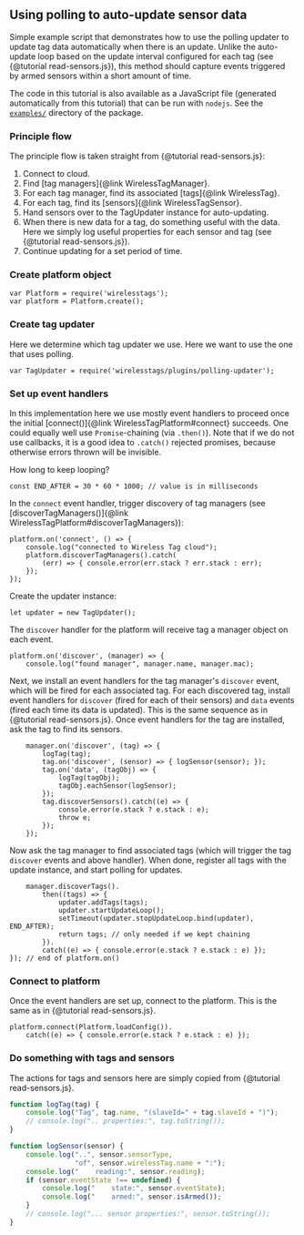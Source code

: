 ## Using polling to auto-update sensor data

Simple example script that demonstrates how to use the polling updater
to update tag data automatically when there is an update. Unlike the
auto-update loop based on the update interval configured for each tag
(see {@tutorial read-sensors.js}), this method should capture events
triggered by armed sensors within a short amount of time.

The code in this tutorial is also available as a JavaScript file
(generated automatically from this tutorial) that can be run with
`nodejs`. See the [`examples/`] directory of the package.

### Principle flow

The principle flow is taken straight from {@tutorial read-sensors.js}:

1. Connect to cloud.
2. Find [tag managers]{@link WirelessTagManager}.
3. For each tag manager, find its associated [tags]{@link WirelessTag}.
4. For each tag, find its [sensors]{@link WirelessTagSensor}.
5. Hand sensors over to the TagUpdater instance for auto-updating.
6. When there is new data for a tag, do something useful with the
   data. Here we simply log useful properties for each sensor and tag
   (see {@tutorial read-sensors.js}).
7. Continue updating for a set period of time.

### Create platform object

    var Platform = require('wirelesstags');
    var platform = Platform.create();

### Create tag updater

Here we determine which tag updater we use. Here we want to use the
one that uses polling.

    var TagUpdater = require('wirelesstags/plugins/polling-updater');

### Set up event handlers

In this implementation here we use mostly event handlers to proceed
once the initial [connect()]{@link WirelessTagPlatform#connect}
succeeds. One could equally well use `Promise`-chaining (via
`.then()`). Note that if we do not use callbacks, it is a good idea to
`.catch()` rejected promises, because otherwise errors thrown will be
invisible.

How long to keep looping?

    const END_AFTER = 30 * 60 * 1000; // value is in milliseconds

In the `connect` event handler, trigger discovery of tag managers (see
[discoverTagManagers()]{@link WirelessTagPlatform#discoverTagManagers}):


    platform.on('connect', () => {
        console.log("connected to Wireless Tag cloud");
        platform.discoverTagManagers().catch(
            (err) => { console.error(err.stack ? err.stack : err);
        });
    });

Create the updater instance:

    let updater = new TagUpdater();

The `discover` handler for the platform will receive tag a manager
object on each event.

    platform.on('discover', (manager) => {
        console.log("found manager", manager.name, manager.mac);

Next, we install an event handlers for the tag manager's `discover`
event, which will be fired for each associated tag. For each
discovered tag, install event handlers for `discover` (fired for each
of their sensors) and `data` events (fired each time its data is
updated). This is the same sequence as in {@tutorial read-sensors.js}.
Once event handlers for the tag are installed, ask the tag to find its
sensors.

        manager.on('discover', (tag) => {
            logTag(tag);
            tag.on('discover', (sensor) => { logSensor(sensor); });
            tag.on('data', (tagObj) => {
                logTag(tagObj);
                tagObj.eachSensor(logSensor);
            });
            tag.discoverSensors().catch((e) => {
                console.error(e.stack ? e.stack : e);
                throw e;
            });
        });

Now ask the tag manager to find associated tags (which will trigger
the tag `discover` events and above handler). When done, register all
tags with the update instance, and start polling for updates.

        manager.discoverTags().
            then((tags) => {
                updater.addTags(tags);
                updater.startUpdateLoop();
                setTimeout(updater.stopUpdateLoop.bind(updater), END_AFTER);
                return tags; // only needed if we kept chaining
            }).
            catch((e) => { console.error(e.stack ? e.stack : e) });
    }); // end of platform.on()

### Connect to platform

Once the event handlers are set up, connect to the platform. This is
the same as in {@tutorial read-sensors.js}.

    platform.connect(Platform.loadConfig()).
        catch((e) => { console.error(e.stack ? e.stack : e) });

### Do something with tags and sensors

The actions for tags and sensors here are simply copied from {@tutorial read-sensors.js}.

```js
function logTag(tag) {
    console.log("Tag", tag.name, "(slaveId=" + tag.slaveId + ")");
    // console.log(".. properties:", tag.toString());
}

function logSensor(sensor) {
    console.log("..", sensor.sensorType,
                "of", sensor.wirelessTag.name + ":");
    console.log("    reading:", sensor.reading);
    if (sensor.eventState !== undefined) {
        console.log("    state:", sensor.eventState);
        console.log("    armed:", sensor.isArmed());
    }
    // console.log("... sensor properties:", sensor.toString());
}
```

[`examples/`]: https://github.com/hlapp/wirelesstags-js/tree/master/examples
